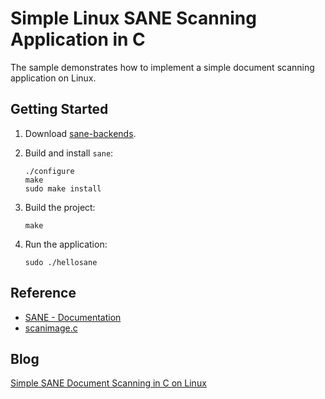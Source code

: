 # Simple Linux SANE Scanning Application in C

The sample demonstrates how to implement a simple document scanning application on Linux.

## Getting Started

1. Download [sane-backends](https://gitlab.com/sane-project/backends/-/tree/master).

2. Build and install `sane`:

    ```
    ./configure
    make
    sudo make install
    ```


3. Build the project:

    ```
    make
    ```

4. Run the application:
 
    ```
    sudo ./hellosane
    ```

## Reference
- [SANE - Documentation](http://www.sane-project.org/docs.html)
- [scanimage.c](https://gitlab.com/sane-project/backends/-/blob/master/frontend/scanimage.c)


## Blog
[Simple SANE Document Scanning in C on Linux](https://www.codepool.biz/sane-document-scanning-linux-c.html)

